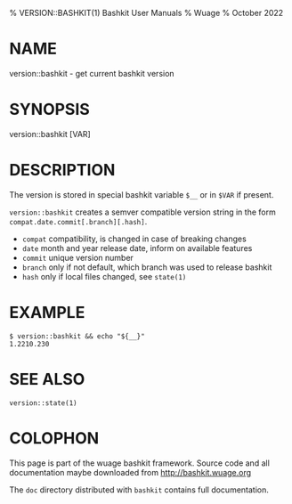 % VERSION::BASHKIT(1) Bashkit User Manuals
% Wuage
% October 2022

# NAME

version::bashkit - get current bashkit version

# SYNOPSIS

version::bashkit [VAR]

# DESCRIPTION

The version is stored in special bashkit variable `$__` or in `$VAR` if present.

`version::bashkit` creates a semver compatible version string in the form
`compat.date.commit[.branch][.hash]`.

- `compat` compatibility, is changed in case of breaking changes
- `date`   month and year release date, inform on available features
- `commit` unique version number
- `branch` only if not default, which branch was used to release bashkit
- `hash`   only if local files changed, see `state(1)`

# EXAMPLE

    $ version::bashkit && echo "${__}"
    1.2210.230

# SEE ALSO

`version::state(1)`

# COLOPHON
This page is part of the wuage bashkit framework. Source code and all
documentation maybe downloaded from <http://bashkit.wuage.org>

The `doc` directory distributed with `bashkit` contains full documentation.
